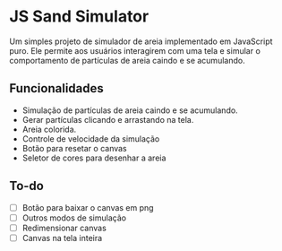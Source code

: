 # JS Sand Simulator

Um simples projeto de simulador de areia implementado em JavaScript puro. Ele permite aos usuários interagirem com uma tela e simular o comportamento de partículas de areia caindo e se acumulando.

## Funcionalidades

- Simulação de partículas de areia caindo e se acumulando.
- Gerar partículas clicando e arrastando na tela.
- Areia colorida.
- Controle de velocidade da simulação
- Botão para resetar o canvas
- Seletor de cores para desenhar a areia

## To-do
- [ ] Botão para baixar o canvas em png
- [ ] Outros modos de simulação
- [ ] Redimensionar canvas
- [ ] Canvas na tela inteira
